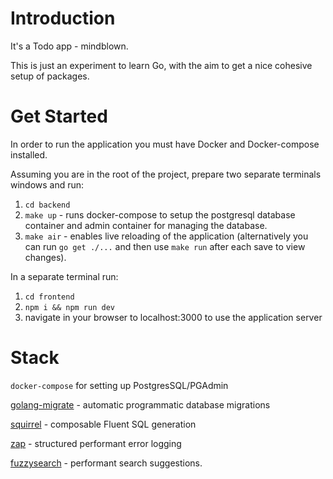 # Introduction
It's a Todo app - mindblown.

This is just an experiment to learn Go, with the aim to get a nice cohesive setup of packages.

# Get Started
In order to run the application you must have Docker and Docker-compose installed.

Assuming you are in the root of the project, prepare two separate terminals windows and run:
  1. `cd backend`
  2. `make up` - runs docker-compose to setup the postgresql database container and admin container for managing the database.
  3. `make air` - enables live reloading of the application
  (alternatively you can run `go get ./...` and then use `make run` after each save to view changes).

In a separate terminal run:
  1. `cd frontend`
  2. `npm i && npm run dev`
  3. navigate in your browser to localhost:3000 to use the application server

# Stack
`docker-compose` for setting up PostgresSQL/PGAdmin

[golang-migrate](https://github.com/golang-migrate/migrate) - automatic programmatic database migrations

[squirrel](https://github.com/Masterminds/squirrel) - composable Fluent SQL generation 

[zap](https://github.com/uber-go/zap) - structured performant error logging

[fuzzysearch](https://github.com/lithammer/fuzzysearch) - performant search suggestions.
